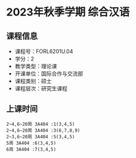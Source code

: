 # 2023年秋季学期 综合汉语 






## 课程信息

- 课程号：FORL6201U.04
- 学分：2
- 教学类型：理论课
- 开课单位：国际合作与交流部
- 课程类别：硕士
- 课程层次：研究生课程

## 上课时间

```
2~4,6~20周 3A404 :1(3,4,5)
2~4,6~20周 3A404 :3(6,7,8,9)
2~3,6~20周 3A404 :5(3,4,5)
5周 3A404 :6(3,4,5)
6周 3A404 :7(3,4,5)
```

